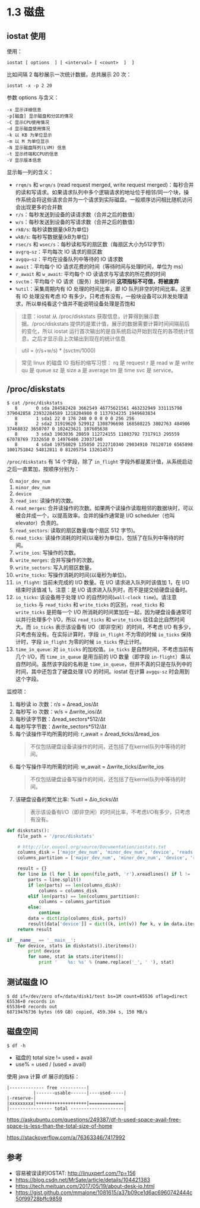# 1.3 磁盘

## iostat 使用

使用：

    iostat [ options  ] [ <interval> [ <count>  ]  ]

比如间隔 2 每秒展示一次统计数据，总共展示 20 次：

    iostat -x -p 2 20

参数 options 与含义：

    -x 显示详细信息
    -p[磁盘] 显示磁盘和分区的情况
    -C 显示CPU使用情况
    -d 显示磁盘使用情况
    -k 以 KB 为单位显示
    -m 以 M 为单位显示
    -N 显示磁盘阵列(LVM) 信息
    -t 显示终端和CPU的信息
    -V 显示版本信息

显示每一列的含义：

* `rrqm/s` 和 `wrqm/s` (read request merged, write request merged)：每秒合并的读和写请求。如果请求队列中多个逻辑请求的地址位于相邻/同一个块，操作系统会将这些请求合并为一个请求到实际磁盘。一般顺序访问相比随机访问会出现更多的合并数
* `r/s`：每秒发送到设备的读请求数（合并之后的数值）
* `w/s`：每秒发送到设备的写请求数（合并之后的数值）
* `rkB/s`: 每秒读数据量(kB为单位)
* `wkB/s`: 每秒写数据量(kB为单位)
* `rsec/s` 和 `wsec/s`：每秒读和写的扇区数（每扇区大小为512字节）
* `avgrq–sz`：平均每次 IO 请求的扇区数
* `avgqu–sz`：平均在设备队列中等待的 IO 请求数
* `await`：平均每个 IO 请求花费的时间（等待时间与处理时间，单位为 ms）
* `r_await` 和 `w_await`: 平均每个 IO 读请求与写请求的所花费的时间
* `svctm`：平均每个 IO 请求（服务）处理时间 **这项指标不可信，将被废弃**
* `%util`：采集周期内有 IO 处理的时间比率，即 IO 队列非空的时间比率。这里有 IO 处理没有考虑 IO 有多少，只考虑有没有，一般块设备可以并发处理请求，所以单纯看这个值并不能说明设备处理是否饱和

> 注意：iostat 从 /proc/diskstats 获取信息，计算得到展示数据。/proc/diskstats 提供的是累计值，展示的数据需要计算时间间隔前后的变化，所以 iostat 运行首次输出的是自系统启动开始到现在的各项统计信息，之后才显示自上次输出到现在的统计信息

> util = (r/s+w/s) * (svctm/1000)

> 常见 linux 的磁盘 IO 指标的缩写习惯：
> rq 是 request
> r 是 read
> w 是 write
> qu 是 queue
> sz 是 size
> a 是 average
> tm 是 time
> svc 是 service。

## /proc/diskstats

    $ cat /proc/diskstats
       8       0 sda 284582428 3662549 46775621561 463232949 331115798 379042858 23932284589 1218204980 0 1137934235 1949683834
       8       1 sda1 22 0 176 248 0 0 0 0 0 256 256
       8       2 sda2 31919620 529912 1308796698 168580225 3802763 484906 37468832 3650707 0 102423621 187605638
       8       3 sda3 1903036 20859 112724155 11083792 7317913 295559 67078769 7332650 0 14976486 23037140
       8       4 sda4 19758029 135050 2122710340 29034910 78120710 6565898 1001751842 54812811 0 81205754 132614573

`/proc/diskstats` 有 14 个字段，除了 `in_flight` 字段外都是累计值，从系统启动之后一直累加，按顺序分别为：

0. `major_dev_num`
1. `minor_dev_num`
2. `device`
3. `read_ios`: 读操作的次数。
4. `read_merges`: 合并读操作的次数。如果两个读操作读取相邻的数据块时，可以被合并成一个，以提高效率。合并的操作通常是 I/O scheduler（也叫elevator）负责的。
5. `read_sectors`: 读取的扇区数量(每个扇区 512 字节)。
6. `read_ticks`: 读操作消耗的时间(以毫秒为单位)，包括了在队列中等待的时间。
7. `write_ios`: 写操作的次数。
8. `write_merges`: 合并写操作的次数。
9. `write_sectors`: 写入的扇区数量。
10. `write_ticks`: 写操作消耗的时间(以毫秒为单位)。
11. `in_flight`: 当前未完成的 I/O 数量。在 I/O 请求进入队列时该值加 1，在 I/O 结束时该值减 1。注意：是 I/O 请求进入队列时，而不是提交给硬盘设备时。
12. `io_ticks`: 该设备用于处理 I/O 的自然时间(`wall-clock time`)。请注意 `io_ticks` 与 `read_ticks` 和 `write_ticks` 的区别，`read_ticks` 和 `write_ticks` 是把每一个 I/O 所消耗的时间累加在一起，因为硬盘设备通常可以并行处理多个 I/O，所以 `read_ticks` 和 `write_ticks` 往往会比自然时间大。而 `io_ticks` 表示该设备有 I/O（即非空闲）的时间，不考虑 I/O 有多少，只考虑有没有。在实际计算时，字段 `in_flight` 不为零的时候 `io_ticks` 保持计时，字段 `in_flight` 为零的时候 `io_ticks` 停止计时。
13. `time_in_queue`: 对 `io_ticks` 的加权值。`io_ticks` 是自然时间，不考虑当前有几个 I/O，而 `time_in_queue` 是用当前的 I/O 数量（即字段 `in-flight`）乘以自然时间。虽然该字段的名称是 `time_in_queue`，但并不真的只是在队列中的时间，其中还包含了硬盘处理 I/O 的时间。iostat 在计算 `avgqu-sz` 时会用到这个字段。

监控项：

1. 每秒读 io 次数：r/s = Δread_ios/Δt
2. 每秒写 io 次数：w/s = Δwrite_ios/Δt
3. 每秒读字节数：Δread_sectors*512/Δt
4. 每秒写字节数：Δwrite_sectors*512/Δt
3. 每个读操作平均所需的时间: r_await = Δread_ticks/Δread_ios
    > 不仅包括硬盘设备读操作的时间，还包括了在kernel队列中等待的时间。
4. 每个写操作平均所需的时间: w_await = Δwrite_ticks/Δwrite_ios
    > 不仅包括硬盘设备写操作的时间，还包括了在kernel队列中等待的时间。
5. 该硬盘设备的繁忙比率: %util = Δio_ticks/Δt
    > 表示该设备有I/O（即非空闲）的时间比率，不考虑I/O有多少，只考虑有没有。

``` python
def diskstats():
    file_path = '/proc/diskstats'

    # http://lxr.osuosl.org/source/Documentation/iostats.txt
    columns_disk = ['major_dev_num', 'minor_dev_num', 'device', 'reads', 'reads_merged', 'sectors_read', 'ms_reading', 'writes', 'writes_merged', 'sectors_written', 'ms_writing', 'current_ios', 'ms_doing_io', 'weighted_ms_doing_io']
    columns_partition = ['major_dev_num', 'minor_dev_num', 'device', 'reads', 'sectors_read', 'writes', 'sectors_written']

    result = {}
    for line in (l for l in open(file_path, 'r').xreadlines() if l != ''):
        parts = line.split()
        if len(parts) == len(columns_disk):
            columns = columns_disk
        elif len(parts) == len(columns_partition):
            columns = columns_partition
        else:
            continue
        data = dict(zip(columns_disk, parts))
        result[data['device']] = dict((k, int(v)) for k, v in data.iteritems() if k != 'device')
    return result

if __name__ == '__main__':
    for device, stats in diskstats().iteritems():
        print device
        for name, stat in stats.iteritems():
            print '    %s: %s' % (name.replace('_', ' '), stat)
```

## 测试磁盘 IO

	$ dd if=/dev/zero of=/data/disk1/test bs=1M count=65536 oflag=direct
	65536+0 records in
	65536+0 records out
	68719476736 bytes (69 GB) copied, 459.304 s, 150 MB/s

## 磁盘空间

    $ df -h

* 磁盘的 total size != used + avail
* use% = used / (used + avail)

使用 java 计算 df 展示的指标：


    |------------- free ----------|
              |-------usable------|----used-----|
    |-reserve-|
    |xxxxxxxxx|+++++++++++++++++++|=============|
    |---------------- total --------------------|


https://askubuntu.com/questions/249387/df-h-used-space-avail-free-space-is-less-than-the-total-size-of-home

https://stackoverflow.com/a/76363346/7417992

## 参考

- 容易被误读的IOSTAT: http://linuxperf.com/?p=156
- https://blog.csdn.net/MrSate/article/details/104421383
- https://tech.meituan.com/2017/05/19/about-desk-io.html
- https://gist.github.com/mmalone/1081615/a37b09ce1d6ac6960742444c50f99728bffc9859
